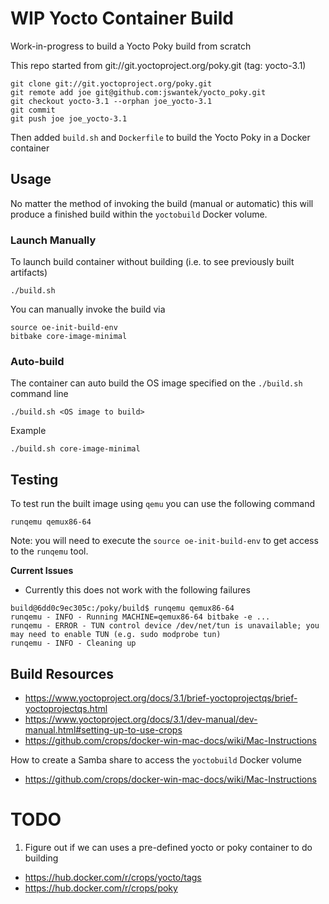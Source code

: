 # WIP Yocto Container Build

Work-in-progress to build a Yocto Poky build from scratch

This repo started from git://git.yoctoproject.org/poky.git (tag: yocto-3.1)

```
git clone git://git.yoctoproject.org/poky.git
git remote add joe git@github.com:jswantek/yocto_poky.git
git checkout yocto-3.1 --orphan joe_yocto-3.1
git commit
git push joe joe_yocto-3.1
```

Then added `build.sh` and `Dockerfile` to build the Yocto Poky in a Docker container

## Usage

No matter the method of invoking the build (manual or automatic) this will produce a finished build within the `yoctobuild` Docker volume.

### Launch Manually

To launch build container without building (i.e. to see previously built artifacts)

```
./build.sh
```

You can manually invoke the build via

```
source oe-init-build-env
bitbake core-image-minimal
```
### Auto-build

The container can auto build the OS image specified on the `./build.sh` command line

```
./build.sh <OS image to build>
```

Example

```
./build.sh core-image-minimal
```

## Testing

To test run the built image using `qemu` you can use the following command

```
runqemu qemux86-64
```

Note: you will need to execute the `source oe-init-build-env` to get access to
the `runqemu` tool.

**Current Issues**
- Currently this does not work with the following failures
```
build@6dd0c9ec305c:/poky/build$ runqemu qemux86-64
runqemu - INFO - Running MACHINE=qemux86-64 bitbake -e ...
runqemu - ERROR - TUN control device /dev/net/tun is unavailable; you may need to enable TUN (e.g. sudo modprobe tun)
runqemu - INFO - Cleaning up
```

## Build Resources
- https://www.yoctoproject.org/docs/3.1/brief-yoctoprojectqs/brief-yoctoprojectqs.html
- https://www.yoctoproject.org/docs/3.1/dev-manual/dev-manual.html#setting-up-to-use-crops
- https://github.com/crops/docker-win-mac-docs/wiki/Mac-Instructions

How to create a Samba share to access the `yoctobuild` Docker volume
- https://github.com/crops/docker-win-mac-docs/wiki/Mac-Instructions

# TODO
1. Figure out if we can uses a pre-defined yocto or poky container to do building
- https://hub.docker.com/r/crops/yocto/tags
- https://hub.docker.com/r/crops/poky
